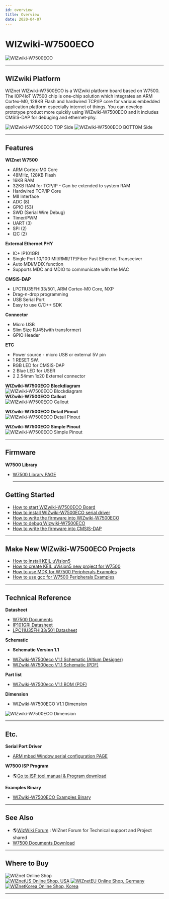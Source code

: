 ```yaml
---
id: overview
title: Overview
date: 2020-04-07
---
```


# WIZwiki-W7500ECO

![WIZwiki-W7500ECO](/document_framework/img/products/wizwiki-w7500eco/wizwiki-w7500eco3dtop.png)

-----


## WIZwiki Platform

WIZnet WIZwiki-W7500ECO is a WIZwiki platform board based on W7500. The
IOP4IoT W7500 chip is one-chip solution which integrates an ARM
Cortex-M0, 128KB Flash and hardwired TCP/IP core for various embedded
application platform especially internet of things. You can develop
prototype product more quickly using WIZwiki-W7500ECO and it includes
CMSIS-DAP for debuging and ethernet-phy.

![WIZwiki-W7500ECO TOP Side](/document_framework/img/products/wizwiki-w7500eco/wizwiki-w7500eco3d0degtop.png)
![WIZwiki-W7500ECO BOTTOM Side](/document_framework/img/products/wizwiki-w7500eco/wizwiki-w7500eco3d0degbottom.png)

-----


## Features

**WIZnet W7500**

   * ARM Cortex-M0 Core
   * 48MHz, 128KB Flash
   * 16KB RAM
   * 32KB RAM for TCP/IP - Can be extended to system RAM
   * Hardwired TCP/IP Core
   * MII Interface
   * ADC (8)
   * GPIO (53)
   * SWD (Serial Wire Debug)
   * Timer/PWM 
   * UART (3)
   * SPI (2)
   * I2C (2)


**External Ethernet PHY**

 * IC+ IP101GRI
 * Single Port 10/100 MII/RMII/TP/Fiber Fast Ethernet Transceiver 
 * Auto MDI/MDIX function 
 * Supports MDC and MDIO to communicate with the MAC


**CMSIS-DAP**

 * LPC11U35FHI33/501, ARM Cortex-M0 Core, NXP
 * Drag-n-drop programming
 * USB Serial Port
 * Easy to use C/C++ SDK


**Connector**

  * Micro USB
  * Slim Size RJ45(with transformer)
  * GPIO Header


**ETC**

  * Power source - micro USB or external 5V pin
  * 1 RESET SW.
  * RGB LED for CMSIS-DAP
  * 2 Blue LED for USER
  * 2 2.54mm 1x20 Externel connector


**WIZwiki-W7500ECO Blockdiagram**  
![WIZwiki-W7500ECO
Blockdiagram](/document_framework/img/products/wizwiki-w7500eco/wizwiki-w7500eco_blockdiagram_v1.1.png)  
**WIZwiki-W7500ECO Callout**  
![WIZwiki-W7500ECO
Callout](/document_framework/img/products/wizwiki-w7500eco/wizwiki-w7500eco_callout.png)


**WIZwiki-W7500ECO Detail Pinout**  
![WIZwiki-W7500ECO Detail
Pinout](/document_framework/img/products/wizwiki-w7500eco/wizwiki-w7500eco_detailpinout.png)


**WIZwiki-W7500ECO Simple Pinout**  
![WIZwiki-W7500ECO Simple
Pinout](/document_framework/img/products/wizwiki-w7500eco/wizwiki-w7500eco_simplepinout.png)

-----


## Firmware

**W7500 Library**

  * [ W7500 Library PAGE ](Firmware.md)
    
    -----


## Getting Started

   * [How to start WIZwiki-W7500ECO Board](Getting_Started.md)
   * [How to install WIZwiki-W7500ECO serial driver](Getting_Started.md)
   * [How to write the firmware into WIZwiki-W7500ECO](Getting_Started.md)
   * [How to debug Wizwiki-W7500ECO](Getting_Started.md)
   * [How to write the firmware into CMSIS-DAP](Getting_Started.md)

-----


## Make New WIZwiki-W7500ECO Projects

   * [How to install KEIL uVision5](Make_New_WIZwiki-W7500ECO_Projects.md)
   * [How to create KEIL uVision5 new project for W7500](Make_New_WIZwiki-W7500ECO_Projects.mdMake_New_WIZwiki-W7500ECO_Projects.md)
   * [How to use MDK for W7500 Peripherals Examples](Make_New_WIZwiki-W7500ECO_Projects.md)
   * [How to use gcc for W7500 Peripherals Examples](Make_New_WIZwiki-W7500ECO_Projects.md)

-----


## Technical Reference

**Datasheet**

   * [W7500 Documents](Technical_Reference.md)
   * [IP101GRI Datasheet](Technical_Reference.md)
   * [LPC11U35FHI33/501 Datasheet](Technical_Reference.md)


**Schematic**

  - **Schematic Version 1.1**

<!-- end list -->

   * [WIZwiki-W7500eco V1.1 Schematic (Altium Designer)]()
   * [WIZwiki-W7500eco V1.1 Schematic (PDF)](/document_framework/img/products/wizwiki-w7500eco/wizwiki-w7500eco.pdf)

**Part list**

   * [WIZwiki-W7500eco V1.1 BOM (PDF)](/document_framework/img/products/wizwiki-w7500eco/wizwiki_w7500eco_v1.1_partlist.pdf)

**Dimension**

   * WIZwiki-W7500ECO V1.1 Dimension

![WIZwiki-W7500ECO
Dimension](/document_framework/img/products/wizwiki-w7500eco/wizwiki_w7500_eco_v1.1_dim_01.png)

-----


## Etc.

**Serial Port Driver**

   * [ARM mbed Window serial configuration PAGE ]()
   
 **W7500 ISP Program**

  - 🌎[Go to ISP tool manual & Program
    download](/products/w7500/documents/appnote/isptool)

**Examples Binary**

   * [WIZwiki-W7500ECO Examples Binary]()

-----

## See Also

   * 🌎[WizWiki Forum](http://www.wizwiki.net/forum) : WIZnet Forum for Technical support and Project shared
   * [W7500 Documents Download]()

-----

## Where to Buy


![WIZnet Online Shop](/products/w5500/buynow.png)  
[![WIZnetUS Online Shop, USA](/products/w5500/w5500_evb/icons/dollar.png)](http://www.shopwiznet.com/)
[![WIZnetEU Online Shop, Germany](/products/w5500/w5500_evb/icons/european-euro.png)](http://shop.wiznet.eu/)
[![WIZnetKorea Online Shop, Korea](/products/w5500/w5500_evb/icons/won.png)](http://shop.wiznet.co.kr/)

-----
